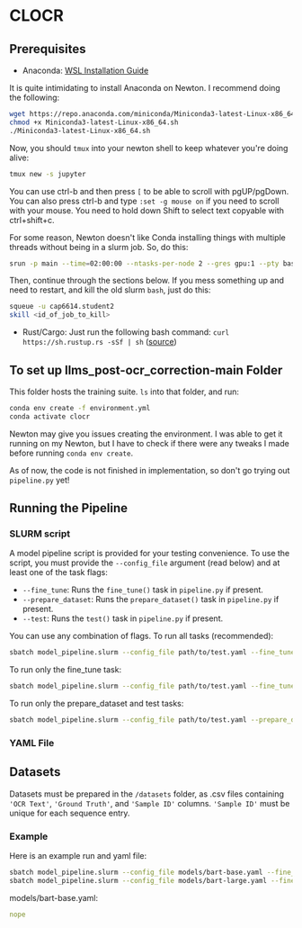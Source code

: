 # CLOCR

## Prerequisites
* Anaconda: [WSL Installation Guide](https://medium.com/hydroinformatics/software-development-in-linux-install-miniconda-in-wsl-27e809a0c064)

It is quite intimidating to install Anaconda on Newton. I recommend doing the following:
```bash
wget https://repo.anaconda.com/miniconda/Miniconda3-latest-Linux-x86_64.sh
chmod +x Miniconda3-latest-Linux-x86_64.sh
./Miniconda3-latest-Linux-x86_64.sh
```
Now, you should `tmux` into your newton shell to keep whatever you're doing alive:
```bash
tmux new -s jupyter
```
You can use ctrl-b and then press `[` to be able to scroll with pgUP/pgDown. You can also press ctrl-b and type `:set -g mouse on` if you need to scroll with your mouse. You need to hold down Shift to select text copyable with ctrl+shift+c. 

For some reason, Newton doesn't like Conda installing things with multiple threads without being in a slurm job. So, do this:
```bash
srun -p main --time=02:00:00 --ntasks-per-node 2 --gres gpu:1 --pty bash
```
Then, continue through the sections below. If you mess something up and need to restart, and kill the old slurm `bash`, just do this:
```bash
squeue -u cap6614.student2
skill <id_of_job_to_kill>
```

* Rust/Cargo: Just run the following bash command: `curl https://sh.rustup.rs -sSf | sh` ([source](https://doc.rust-lang.org/cargo/getting-started/installation.html))

## To set up llms_post-ocr_correction-main Folder
This folder hosts the training suite. `ls` into that folder, and run:
```bash
conda env create -f environment.yml
conda activate clocr
```
Newton may give you issues creating the environment. I was able to get it running on my Newton, but I have to check if there were any tweaks I made before running `conda env create`. 

As of now, the code is not finished in implementation, so don't go trying out `pipeline.py` yet!

## Running the Pipeline
### SLURM script
A model pipeline script is provided for your testing convenience. To use the script, you must provide the `--config_file` argument (read below) and at least one of the task flags:
* `--fine_tune`: Runs the `fine_tune()` task in `pipeline.py` if present.
* `--prepare_dataset`: Runs the `prepare_dataset()` task in `pipeline.py` if present.
* `--test`: Runs the `test()` task in `pipeline.py` if present.

You can use any combination of flags. To run all tasks (recommended):
```bash
sbatch model_pipeline.slurm --config_file path/to/test.yaml --fine_tune --prepare_dataset --test
```

To run only the fine_tune task:
```bash
sbatch model_pipeline.slurm --config_file path/to/test.yaml --fine_tune
```

To run only the prepare_dataset and test tasks:
```bash
sbatch model_pipeline.slurm --config_file path/to/test.yaml --prepare_dataset --test
```

### YAML File


## Datasets

Datasets must be prepared in the `/datasets` folder, as .csv files containing `'OCR Text'`, `'Ground Truth'`, and `'Sample ID'` columns. `'Sample ID'` must be unique for each sequence entry. 

### Example
Here is an example run and yaml file:
```bash
sbatch model_pipeline.slurm --config_file models/bart-base.yaml --fine_tune --prepare_dataset --test
sbatch model_pipeline.slurm --config_file models/bart-large.yaml --fine_tune --prepare_dataset --test
```
models/bart-base.yaml:
```yaml
nope
```